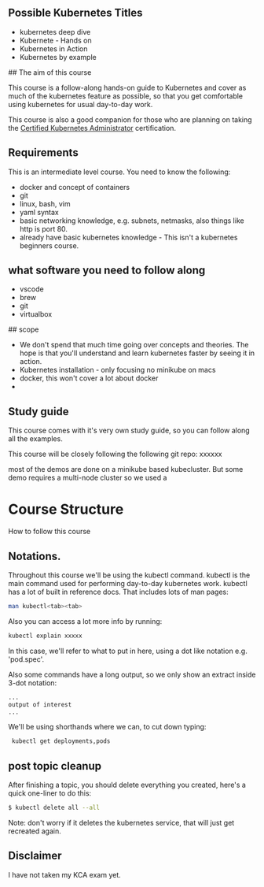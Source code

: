 ## Possible Kubernetes Titles

- kubernetes deep dive
- Kubernete - Hands on
- Kubernetes in Action
- Kubernetes by example



## The aim of this course

This course is a follow-along hands-on guide to Kubernetes and cover as much of the kubernetes feature as possible, so that you get comfortable using kubernetes for usual day-to-day work. 

This course is also a good companion for those who are planning on taking the [Certified Kubernetes Administrator](https://www.cncf.io/certification/cka/) certification.


## Requirements

This is an intermediate level course. You need to know the following:

- docker and concept of containers
- git
- linux, bash, vim
- yaml syntax
- basic networking knowledge, e.g. subnets, netmasks, also things like http is port 80. 
- already have basic kubernetes knowledge - This isn't a kubernetes beginners course. 


## what software you need to follow along

- vscode
- brew
- git
- virtualbox 



## scope

- We don't spend that much time going over concepts and theories. The hope is that you'll understand and learn kubernetes faster by seeing it in action. 
- Kubernetes installation - only focusing no minikube on macs
- docker, this won't cover a lot about docker
- 

## Study guide

This course comes with it's very own study guide, so you can follow along all the examples. 

This course will be closely following the following git repo: xxxxxx

most of the demos are done on a minikube based kubecluster. But some demo requires a multi-node cluster so we used a


# Course Structure 

How to follow this course


## Notations.

Throughout this course we'll be using the kubectl command. kubectl is the main command used for performing day-to-day kubernetes work. kubectl has a lot of built in reference docs. That includes lots of man pages:

```bash
man kubectl<tab><tab>
```

Also you can access a lot more info by running:

```bash
kubectl explain xxxxx
```

In this case, we'll refer to what to put in here, using a dot like notation e.g. 'pod.spec'. 


Also some commands have a long output, so we only show an extract inside 3-dot notation:

```bash
...
output of interest
...
```

We'll be using shorthands where we can, to cut down typing:

```bash
 kubectl get deployments,pods
```

## post topic cleanup

After finishing a topic, you should delete everything you created, here's a quick one-liner to do this:


```bash
$ kubectl delete all --all
```

Note: don't worry if it deletes the kubernetes service, that will just get recreated again.

## Disclaimer

I have not taken my KCA exam yet. 
